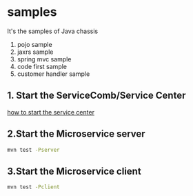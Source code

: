 # samples

It's the samples of Java chassis
1. pojo sample
2. jaxrs sample
3. spring mvc sample
4. code first sample
5. customer handler sample

## 1. Start the ServiceComb/Service Center

[how to start the service center](http://servicecomb.io/docs/start-sc/)

## 2.Start the Microservice server

```bash
mvn test -Pserver
```

## 3.Start the Microservice client

```bash
mvn test -Pclient
```
